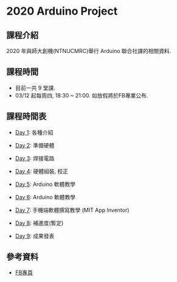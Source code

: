 # 2020 Arduino Project

## 課程介紹

2020 年與師大創機(NTNUCMRC)舉行 Arduino 聯合社課的相關資料.

## 課程時間

* 目前一共 9 堂課.
* 03/12 起每周四, 18:30 ~ 21:00. 如放假將於FB專業公布.

## 課程時間表

* [Day 1]("#"): 各種介紹 

* [Day 2]("#"): 準備硬體

* [Day 3]("#"): 焊接電路

* [Day 4]("#"): 硬體組裝, 校正

* [Day 5]("#"): Arduino 軟體教學

* [Day 6]("#"): Arduino 軟體教學

* [Day 7]("#"): 手機端軟體撰寫教學 (MIT App Inventor)

* [Day 8]("#"): 補進度(暫定)

* [Day 9]("#"): 成果發表

## 參考資料

* [FB專頁]("https://www.facebook.com/NTNUCIC/")
